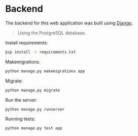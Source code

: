 # Backend

The backend for this web application was built using [Django](https://www.djangoproject.com/).

> Using the PostgreSQL database.

Install requirements:

```sh
pip install -r requirements.txt
```

Makemigrations:

```sh
python manage.py makemigrations app
```

Migrate:

```sh
python manage.py migrate
```

Run the server:

```sh
python manage.py runserver
```

Running tests:

```sh
python manage.py test app
```
